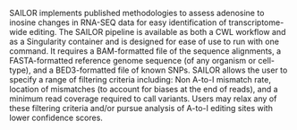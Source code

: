SAILOR implements published methodologies to assess adenosine to inosine changes in RNA-SEQ data for easy identification of transcriptome-wide editing. The SAILOR pipeline is available as both a CWL workflow and as a Singularity container and is designed for ease of use to run with one command. It requires a BAM-formatted file of the sequence alignments, a FASTA-formatted reference genome sequence (of any organism or cell-type), and a BED3-formatted file of known SNPs. SAILOR allows the user to specify a range of filtering criteria including: Non A-to-I mismatch rate, location of mismatches (to account for biases at the end of reads), and a minimum read coverage required to call variants. Users may relax any of these filtering criteria and/or pursue analysis of A-to-I editing sites with lower confidence scores.

